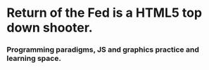 # Return of the Fed is a HTML5 top down shooter.

### Programming paradigms, JS and graphics practice and learning space.

